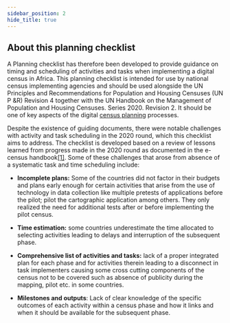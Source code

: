 ```yaml
---
sidebar_position: 2
hide_title: true
---
```


## About this planning checklist

A Planning checklist has therefore been developed to provide guidance on timing and scheduling of activities and tasks when implementing a digital census in Africa. This planning checklist is intended for use by national census implementing agencies and should be used alongside the UN Principles and Recommendations for Population and Housing Censuses (UN P &R) Revision 4 together with the UN Handbook on the Management of Population and Housing Censuses. Series 2020. Revision 2. It should be one of key aspects of the digital [census planning](file:///C:/Users/ymersha/Downloads/e-cencus-handbook/Chapter16%20Checklist%20for%20planning-to%20upload.docx#_CHAPTER_TWO:_Digital) processes.

Despite the existence of guiding documents, there were notable challenges with activity and task scheduling in the 2020 round, which this checklist aims to address. The checklist is developed based on a review of lessons learned from progress made in the 2020 round as documented in the e-census handbook[\[1\]](file:///C:/Users/ymersha/Downloads/e-cencus-handbook/Chapter16%20Checklist%20for%20planning-to%20upload.docx#_ftn1). Some of these challenges that arose from absence of a systematic task and time scheduling include:

- **Incomplete plans:** Some of the countries did not factor in their budgets and plans early enough for certain activities that arise from the use of technology in data collection like multiple pretests of applications before the pilot; pilot the cartographic application among others. They only realized the need for additional tests after or before implementing the pilot census.

- **Time estimation:** some countries underestimate the time allocated to selecting activities leading to delays and interruption of the subsequent phase.

- **Comprehensive list of activities and tasks:** lack of a proper integrated plan for each phase and for activities therein leading to a disconnect in task implementers causing some cross cutting components of the census not to be covered such as absence of publicity during the mapping, pilot etc. in some countries.

- **Milestones and outputs**: Lack of clear knowledge of the specific outcomes of each activity within a census phase and how it links and when it should be available for the subsequent phase.

  
